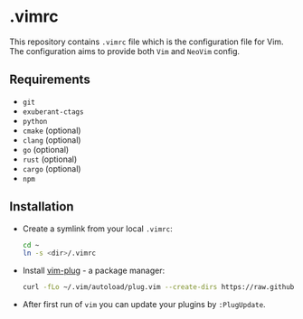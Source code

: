 .vimrc
===
This repository contains `.vimrc` file which is the configuration file for Vim.
The configuration aims to provide both `Vim` and `NeoVim` config.

Requirements
---
- `git`
- `exuberant-ctags`
- `python`
- `cmake` (optional)
- `clang` (optional)
- `go` (optional)
- `rust` (optional)
- `cargo` (optional)
- `npm`

Installation
---
- Create a symlink from your local `.vimrc`:
  ``` bash
  cd ~
  ln -s <dir>/.vimrc
  ```
- Install [vim-plug](https://github.com/junegunn/vim-plug) - a package manager:
  ``` bash
  curl -fLo ~/.vim/autoload/plug.vim --create-dirs https://raw.githubusercontent.com/junegunn/vim-plug/master/plug.vim
  ```
- After first run of `vim` you can update your plugins by `:PlugUpdate`.

